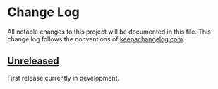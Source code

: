 # Change Log

All notable changes to this project will be documented in this file. This change log follows the conventions of [keepachangelog.com](http://keepachangelog.com/).

## [Unreleased]

First release currently in development.

<!--
### Changed
- Add a new arity to `make-widget-async` to provide a different widget shape.

## [0.1.1] - 2020-02-15
### Changed
- Documentation on how to make the widgets.

### Removed
- `make-widget-sync` - we're all async, all the time.

### Fixed
- Fixed widget maker to keep working when daylight savings switches over.

## 0.1.0 - 2020-02-15
### Added
- Files from the new template.
- Widget maker public API - `make-widget-sync`.
-->

[Unreleased]: https://github.com/avoceteditors/godwit/compare/0.1.1...HEAD
[0.1.1]: https://github.com/avoceteditors/godwit/compare/0.1.0...0.1.1
